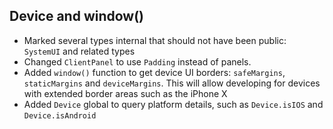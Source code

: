 ## Device and window()
- Marked several types internal that should not have been public: `SystemUI` and related types
- Changed `ClientPanel` to use `Padding` instead of panels.
- Added `window()` function to get device UI borders: `safeMargins`, `staticMargins` and `deviceMargins`. This will allow developing for devices with extended border areas such as the iPhone X
- Added `Device` global to query platform details, such as `Device.isIOS` and `Device.isAndroid`
